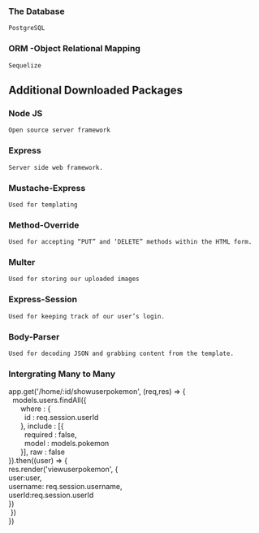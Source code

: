 ### The Database
	PostgreSQL
### ORM -Object Relational Mapping
	Sequelize
## Additional Downloaded Packages

### Node JS
	Open source server framework
### Express
	Server side web framework.
### Mustache-Express
	Used for templating
### Method-Override
	Used for accepting “PUT” and ‘DELETE” methods within the HTML form.
### Multer
	Used for storing our uploaded images
### Express-Session
	Used for keeping track of our user’s login.
### Body-Parser
	Used for decoding JSON and grabbing content from the template.

### Intergrating Many to Many
app.get('/home/:id/showuserpokemon', (req,res) => { <br>
  models.users.findAll({ <br>
      where : {	<br>
        id : req.session.userId	<br>
      }, include : [{<br>
        required : false,<br>
        model : models.pokemon<br>
      }], raw : false<br>
}).then((user) => {<br>
  res.render('viewuserpokemon', {<br>
    user:user,<br>
    username: req.session.username,<br>
    userId:req.session.userId<br>
  })<br>
 })<br>
})<br>
